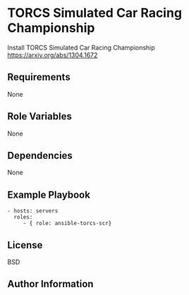 TORCS Simulated Car Racing Championship
=======================================

Install TORCS Simulated Car Racing Championship
https://arxiv.org/abs/1304.1672

Requirements
------------

None

Role Variables
--------------

None

Dependencies
------------

None

Example Playbook
----------------

    - hosts: servers
      roles:
         - { role: ansible-torcs-scr}

License
-------

BSD

Author Information
------------------


